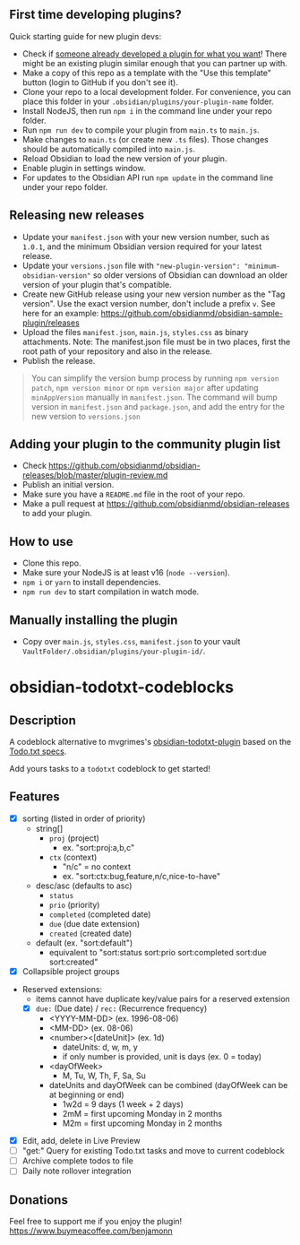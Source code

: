 ## First time developing plugins?

Quick starting guide for new plugin devs:

- Check if [someone already developed a plugin for what you want](https://obsidian.md/plugins)! There might be an existing plugin similar enough that you can partner up with.
- Make a copy of this repo as a template with the "Use this template" button (login to GitHub if you don't see it).
- Clone your repo to a local development folder. For convenience, you can place this folder in your `.obsidian/plugins/your-plugin-name` folder.
- Install NodeJS, then run `npm i` in the command line under your repo folder.
- Run `npm run dev` to compile your plugin from `main.ts` to `main.js`.
- Make changes to `main.ts` (or create new `.ts` files). Those changes should be automatically compiled into `main.js`.
- Reload Obsidian to load the new version of your plugin.
- Enable plugin in settings window.
- For updates to the Obsidian API run `npm update` in the command line under your repo folder.

## Releasing new releases

- Update your `manifest.json` with your new version number, such as `1.0.1`, and the minimum Obsidian version required for your latest release.
- Update your `versions.json` file with `"new-plugin-version": "minimum-obsidian-version"` so older versions of Obsidian can download an older version of your plugin that's compatible.
- Create new GitHub release using your new version number as the "Tag version". Use the exact version number, don't include a prefix `v`. See here for an example: https://github.com/obsidianmd/obsidian-sample-plugin/releases
- Upload the files `manifest.json`, `main.js`, `styles.css` as binary attachments. Note: The manifest.json file must be in two places, first the root path of your repository and also in the release.
- Publish the release.

> You can simplify the version bump process by running `npm version patch`, `npm version minor` or `npm version major` after updating `minAppVersion` manually in `manifest.json`.
> The command will bump version in `manifest.json` and `package.json`, and add the entry for the new version to `versions.json`

## Adding your plugin to the community plugin list

- Check https://github.com/obsidianmd/obsidian-releases/blob/master/plugin-review.md
- Publish an initial version.
- Make sure you have a `README.md` file in the root of your repo.
- Make a pull request at https://github.com/obsidianmd/obsidian-releases to add your plugin.

## How to use

- Clone this repo.
- Make sure your NodeJS is at least v16 (`node --version`).
- `npm i` or `yarn` to install dependencies.
- `npm run dev` to start compilation in watch mode.

## Manually installing the plugin

- Copy over `main.js`, `styles.css`, `manifest.json` to your vault `VaultFolder/.obsidian/plugins/your-plugin-id/`.

# obsidian-todotxt-codeblocks

## Description
A codeblock alternative to mvgrimes's [obsidian-todotxt-plugin](https://github.com/mvgrimes/obsidian-todotxt-plugin) based on the [Todo.txt specs](https://github.com/todotxt/todo.txt).

Add yours tasks to a `todotxt` codeblock to get started!

## Features
- [x] sorting (listed in order of priority)
  - string[]
    - `proj` (project)
      - ex. "sort:proj:a,b,c"
    - `ctx` (context)
      - "n/c" = no context
      - ex. "sort:ctx:bug,feature,n/c,nice-to-have"
  - desc/asc (defaults to asc)
    - `status`
    - `prio` (priority)
    - `completed` (completed date)
    - `due` (due date extension)
    - `created` (created date)
  - default (ex. "sort:default")
    - equivalent to "sort:status sort:prio sort:completed sort:due sort:created"
- [x] Collapsible project groups
- Reserved extensions:
  - items cannot have duplicate key/value pairs for a reserved extension
  - [x] `due:` (Due date) / `rec:` (Recurrence frequency)
    - \<YYYY-MM-DD> (ex. 1996-08-06)
    - \<MM-DD> (ex. 08-06)
    - \<number><[dateUnit]> (ex. 1d)
      - dateUnits: d, w, m, y
      - if only number is provided, unit is days (ex. 0 = today)
    - \<dayOfWeek>
      - M, Tu, W, Th, F, Sa, Su
    - dateUnits and dayOfWeek can be combined (dayOfWeek can be at beginning or end)
      - 1w2d = 9 days (1 week + 2 days)
      - 2mM = first upcoming Monday in 2 months
      - M2m = first upcoming Monday in 2 months
- [x] Edit, add, delete in Live Preview
- [ ] "get:" Query for existing Todo.txt tasks and move to current codeblock
- [ ] Archive complete todos to file
- [ ] Daily note rollover integration

## Donations
Feel free to support me if you enjoy the plugin!
https://www.buymeacoffee.com/benjamonn

## 